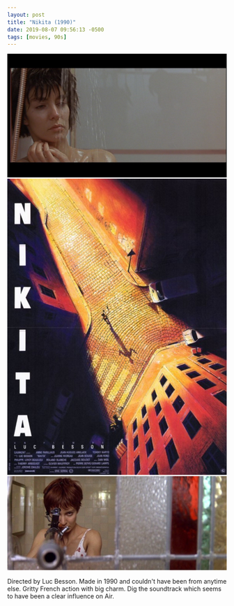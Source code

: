 ```yaml
---
layout: post
title: "Nikita (1990)"
date: 2019-08-07 09:56:13 -0500
tags: [movies, 90s]
---
```


![nikita](/images/nikita-1.jpg)
![nikita](/images/nikita-2.jpg)
![nikita](/images/nikita-3.jpg)

Directed by Luc Besson. Made in 1990 and couldn't have been from anytime else.
Gritty French action with big charm. Dig the soundtrack which seems to have
been a clear influence on Air.
